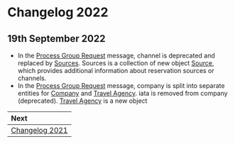 # Changelog 2022

## 19th September 2022

* In the [Process Group Request](../mews-operations/reservations.md#request) message, channel is deprecated and replaced by [Sources](../mews-operations/reservations.md#source). Sources is a collection of new object [Source](../mews-operations/reservations.md#source), which provides additional information about reservation sources or channels.
* In the [Process Group Request](../mews-operations/reservations.md#request) message, company is split into separate entities for [Company](../mews-operations/reservations.md#company) and [Travel Agency](../mews-operations/reservations.md#travel-agency). iata is removed from company (deprecated). [Travel Agency](../mews-operations/reservations.md#travel-agency) is a new object


| Next |
| :-- |
| [Changelog 2021](changelog2021.md) |
